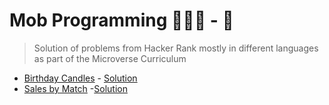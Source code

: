 # Mob Programming 👨🏻‍💻 - 🧠

> Solution of problems from Hacker Rank mostly in different languages as part of the Microverse Curriculum

- [Birthday Candles](https://www.hackerrank.com/challenges/birthday-cake-candles/problem) - [Solution](./solutions/BirthdayCakeCandles.js)
- [Sales by Match](https://www.hackerrank.com/challenges/sock-merchant/problem?isFullScreen=true) -[Solution](./solution/SalesByMatch.js)
